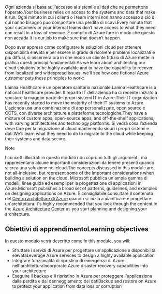 <span data-ttu-id="4ab3a-101">Ogni azienda si basa sull'accesso ai sistemi e ai dati che ne permettono l'operato.</span><span class="sxs-lookup"><span data-stu-id="4ab3a-101">Your business relies on access to the systems and data that make it run.</span></span> <span data-ttu-id="4ab3a-102">Ogni minuto in cui i clienti o i team interni non hanno accesso a ciò di cui hanno bisogno può comportare una perdita di ricavi.</span><span class="sxs-lookup"><span data-stu-id="4ab3a-102">Every minute that your customers or your internal teams don’t have access to what they need can result in a loss of revenue.</span></span> <span data-ttu-id="4ab3a-103">È compito di Azure fare in modo che questo non accada.</span><span class="sxs-lookup"><span data-stu-id="4ab3a-103">It is our job to make sure that doesn’t happen.</span></span>

<span data-ttu-id="4ab3a-104">Dopo aver appreso come configurare le soluzioni cloud per ottenere disponibilità elevata e per essere in grado di risolvere problemi localizzati e più diffusi, si osserverà ora in che modo un cliente fittizio di Azure mette in pratica questi principi fondamentali:</span><span class="sxs-lookup"><span data-stu-id="4ab3a-104">As we learn about architecting our cloud solutions to be highly available and to have the capability to recover from localized and widespread issues, we'll see how one fictional Azure customer puts these principles to work:</span></span>

<span data-ttu-id="4ab3a-105">Lamna Healthcare è un operatore sanitario nazionale.</span><span class="sxs-lookup"><span data-stu-id="4ab3a-105">Lamna Healthcare is a national healthcare provider.</span></span> <span data-ttu-id="4ab3a-106">Il reparto IT dell’azienda ha di recente iniziato a spostare la maggior parte dei propri sistemi IT in Azure.</span><span class="sxs-lookup"><span data-stu-id="4ab3a-106">Their IT organization has recently started to move the majority of their IT systems to Azure.</span></span> <span data-ttu-id="4ab3a-107">L'azienda usa una combinazione di app personalizzate, open source e COTS, con diverse architetture e piattaforme tecnologiche.</span><span class="sxs-lookup"><span data-stu-id="4ab3a-107">They have a mixture of custom apps, open-source apps, and off-the-shelf applications, with varying architectures and technology platforms.</span></span> <span data-ttu-id="4ab3a-108">Si vedrà cosa l’azienda deve fare per la migrazione al cloud mantenendo sicuri i propri sistemi e dati.</span><span class="sxs-lookup"><span data-stu-id="4ab3a-108">We'll learn what they need to do to migrate to the cloud while keeping their systems and data secure.</span></span>

> [!NOTE]
> <span data-ttu-id="4ab3a-109">I concetti illustrati in questo modulo non coprono tutti gli argomenti, ma rappresentano alcune importanti considerazioni da tenere presenti quando si crea una soluzione nel cloud.</span><span class="sxs-lookup"><span data-stu-id="4ab3a-109">The concepts discussed in this module are not all-inclusive, but represent some of the important considerations when building a solution on the cloud.</span></span> <span data-ttu-id="4ab3a-110">Microsoft pubblica un'ampia gamma di modelli, linee guida ed esempi per la progettazione di applicazioni in Azure.</span><span class="sxs-lookup"><span data-stu-id="4ab3a-110">Microsoft publishes a broad set of patterns, guidelines, and examples on designing applications on Azure.</span></span> <span data-ttu-id="4ab3a-111">È consigliabile consultare il contenuto del [Centro architetture di Azure](https://docs.microsoft.com/azure/architecture/) quando si inizia a pianificare e progettare un'architettura.</span><span class="sxs-lookup"><span data-stu-id="4ab3a-111">It's highly recommended that you look through the content in the [Azure Architecture Center](https://docs.microsoft.com/azure/architecture/) as you start planning and designing your architecture.</span></span>

## <a name="learning-objectives"></a><span data-ttu-id="4ab3a-112">Obiettivi di apprendimento</span><span class="sxs-lookup"><span data-stu-id="4ab3a-112">Learning objectives</span></span>

<span data-ttu-id="4ab3a-113">In questo modulo verrà descritto come:</span><span class="sxs-lookup"><span data-stu-id="4ab3a-113">In this module, you will:</span></span>

- <span data-ttu-id="4ab3a-114">Sfruttare i servizi di Azure per progettare un'applicazione a disponibilità elevata</span><span class="sxs-lookup"><span data-stu-id="4ab3a-114">Leverage Azure services to design a highly available application</span></span>
- <span data-ttu-id="4ab3a-115">Integrare funzionalità di ripristino di emergenza di Azure nell'architettura</span><span class="sxs-lookup"><span data-stu-id="4ab3a-115">Incorporate Azure disaster recovery capabilities into your architecture</span></span>
- <span data-ttu-id="4ab3a-116">Eseguire il backup e il ripristino in Azure per proteggere l'applicazione dalla perdita e dal danneggiamento dei dati</span><span class="sxs-lookup"><span data-stu-id="4ab3a-116">Backup and restore on Azure to protect your application from data loss or corruption</span></span>